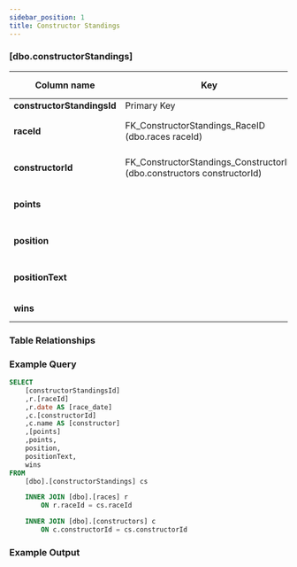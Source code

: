 ```yaml
---
sidebar_position: 1
title: Constructor Standings
---
```


### [dbo.constructorStandings]
| Column name | Key | Data type | Allow NULLs | Default | Description |
| ------- | ------- | ------- | ------- | ------- | ------- |
| **constructorStandingsId** |  Primary Key | INT | ☐ |  |  | 
| **raceId** | FK_ConstructorStandings_RaceID (dbo.races raceId) | INT | ☐ | 0 | Foreign key link to races table | 
| **constructorId** | FK_ConstructorStandings_ConstructorID (dbo.constructors constructorId) | INT | ☐ | 0 | Foreign key link to constructors | 
| **points** |  | FLOAT | ☐ | 0 | Constructor points for season | 
| **position** |  | INT | ☑ |  | Constructor standings position | 
| **positionText** |  | VARCHAR(255) | ☑ |  | Constructor standings position | 
| **wins** |  | INT | ☐ | 0 | Season win count | 

### Table Relationships


### Example Query

```sql
SELECT 
	[constructorStandingsId]
	,r.[raceId]
	,r.date AS [race_date]
	,c.[constructorId]
	,c.name AS [constructor]
	,[points]
	,points, 
	position, 
	positionText, 
	wins
FROM 
	[dbo].[constructorStandings] cs

	INNER JOIN [dbo].[races] r 
		ON r.raceId = cs.raceId

	INNER JOIN [dbo].[constructors] c 
		ON c.constructorId = cs.constructorId
```

### Example Output